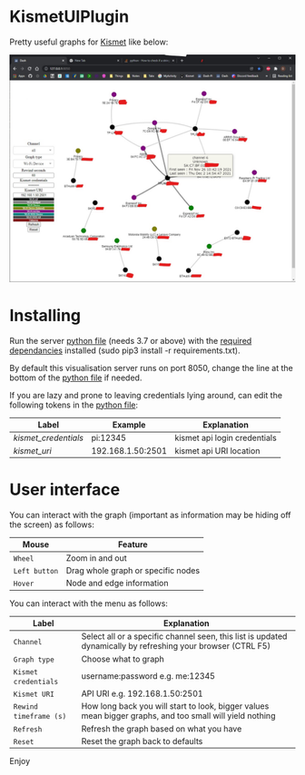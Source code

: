 # KismetUIPlugin

Pretty useful graphs for [Kismet](https://github.com/kismetwireless/kismet) like below:

![!](./UI.JPG "")

# Installing

Run the server [python file](./KismetUIPlugin.py) (needs 3.7 or above) with the [required dependancies](./requirements.txt) installed (sudo pip3 install -r requirements.txt).

By default this visualisation server runs on port 8050, change the line at the bottom of the [python file](./KismetUIPlugin.py) if needed.

If you are lazy and prone to leaving credentials lying around, can edit the following tokens in the [python file](./KismetUIPlugin.py):

**Label** | **Example**  | **Explanation**
----- | -------- | ----------- 
*kismet_credentials* | pi:12345 | kismet api login credentials
*kismet_uri*  | 192.168.1.50:2501 |  kismet api URI location

# User interface

You can interact with the graph (important as information may be hiding off the screen) as follows:

**Mouse** | **Feature**
----- | -------
```Wheel``` | Zoom in and out
```Left button``` | Drag whole graph or specific nodes
```Hover``` | Node and edge information

You can interact with the menu as follows:

**Label** | **Explanation**
----- | -----------
```Channel``` | Select all or a specific channel seen, this list is updated dynamically by refreshing your browser (CTRL F5)
```Graph type``` | Choose what to graph
```Kismet credentials``` | username:password e.g. me:12345
```Kismet URI``` | API URI e.g. 192.168.1.50:2501
```Rewind timeframe (s)``` | How long back you will start to look, bigger values mean bigger graphs, and too small will yield nothing
```Refresh``` | Refresh the graph based on what you have
```Reset``` | Reset the graph back to defaults

Enjoy


